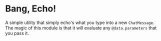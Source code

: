 # Bang, Echo!

A simple utility that simply echo's what you type into a new `ChatMessage`. The magic of this module is that it will evaluate any `@data.parameters` that you pass it.
